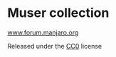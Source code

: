 # Muser collection 

www.forum.manjaro.org

Released under the [CC0](https://creativecommons.org/publicdomain/zero/1.0/) license

